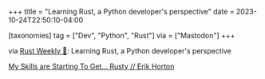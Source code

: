 +++
title = "Learning Rust, a Python developer's perspective"
date = 2023-10-24T22:50:10-04:00

[taxonomies]
tag = ["Dev", "Python", "Rust"]
via = ["Mastodon"]
+++

via [Rust Weekly 🦀](https://mastodon.social/@rust_discussions/111291607541509580): Learning Rust, a Python developer&#39;s perspective

<!-- more -->

[My Skills are Starting To Get... Rusty // Erik Horton](https://blog.erikhorton.com/2023/10/22/skills-getting-rusty.html)
